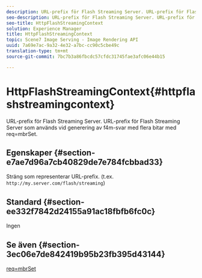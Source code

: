 ```yaml
---
description: URL-prefix för Flash Streaming Server. URL-prefix för Flash Streaming Server som används vid generering av f4m-svar med flera bitar med req=mbrSet.
seo-description: URL-prefix för Flash Streaming Server. URL-prefix för Flash Streaming Server som används vid generering av f4m-svar med flera bitar med req=mbrSet.
seo-title: HttpFlashStreamingContext
solution: Experience Manager
title: HttpFlashStreamingContext
topic: Scene7 Image Serving - Image Rendering API
uuid: 7a69e7ac-9a32-4e32-a7bc-cc90c5cbe49c
translation-type: tm+mt
source-git-commit: 7bc7b3a86fbcdc57cfdc31745fae3afc06e44b15

---
```



# HttpFlashStreamingContext{#httpflashstreamingcontext}

URL-prefix för Flash Streaming Server. URL-prefix för Flash Streaming Server som används vid generering av f4m-svar med flera bitar med req=mbrSet.

## Egenskaper {#section-e7ae7d96a7cb40829de7e784fcbbad33}

Sträng som representerar URL-prefix. (t.ex. `http://my.server.com/flash/streaming`)

## Standard {#section-ee332f7842d24155a91ac18fbfb6fc0c}

Ingen

## Se även {#section-3ec06e7de842419b95b23fb395d43144}

[req=mbrSet](../../../../../is-api/http-ref/image-serving-api-ref/c-http-protocol-reference/c-command-reference/r-req/r-mbrset.md#reference-603d75babde74508a878c27bd4cced73)
